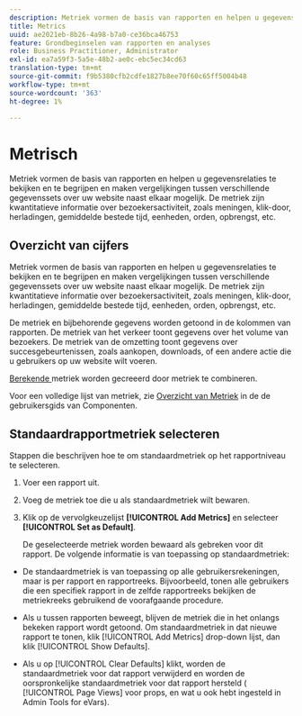 ```yaml
---
description: Metriek vormen de basis van rapporten en helpen u gegevensrelaties te bekijken en te begrijpen en maken vergelijkingen tussen verschillende gegevenssets over uw website naast elkaar mogelijk. De metriek zijn kwantitatieve informatie over bezoekersactiviteit, zoals meningen, klik-door, herladingen, gemiddelde bestede tijd, eenheden, orden, opbrengst, etc.
title: Metrics
uuid: ae2021eb-8b26-4a98-b7a0-ce36bca46753
feature: Grondbeginselen van rapporten en analyses
role: Business Practitioner, Administrator
exl-id: ea7a59f3-5a5e-48b2-ae0c-ebc5ec34cd63
translation-type: tm+mt
source-git-commit: f9b5380cfb2cdfe1827b8ee70f60c65ff5004b48
workflow-type: tm+mt
source-wordcount: '363'
ht-degree: 1%

---
```


# Metrisch

Metriek vormen de basis van rapporten en helpen u gegevensrelaties te bekijken en te begrijpen en maken vergelijkingen tussen verschillende gegevenssets over uw website naast elkaar mogelijk. De metriek zijn kwantitatieve informatie over bezoekersactiviteit, zoals meningen, klik-door, herladingen, gemiddelde bestede tijd, eenheden, orden, opbrengst, etc.

## Overzicht van cijfers

Metriek vormen de basis van rapporten en helpen u gegevensrelaties te bekijken en te begrijpen en maken vergelijkingen tussen verschillende gegevenssets over uw website naast elkaar mogelijk. De metriek zijn kwantitatieve informatie over bezoekersactiviteit, zoals meningen, klik-door, herladingen, gemiddelde bestede tijd, eenheden, orden, opbrengst, etc.

De metriek en bijbehorende gegevens worden getoond in de kolommen van rapporten. De metriek van het verkeer toont gegevens over het volume van bezoekers. De metriek van de omzetting toont gegevens over succesgebeurtenissen, zoals aankopen, downloads, of een andere actie die u gebruikers op uw website wilt voeren.

[Berekende ](/help/components/c-calcmetrics/cm-overview.md) metriek worden gecreeerd door metriek te combineren.

Voor een volledige lijst van metriek, zie [Overzicht van Metriek](/help/components/metrics/overview.md) in de de gebruikersgids van Componenten.

## Standaardrapportmetriek selecteren

Stappen die beschrijven hoe te om standaardmetriek op het rapportniveau te selecteren.

<!-- 

t_metrics_set_default.xml

 -->

1. Voer een rapport uit.
1. Voeg de metriek toe die u als standaardmetriek wilt bewaren.
1. Klik op de vervolgkeuzelijst **[!UICONTROL Add Metrics]** en selecteer **[!UICONTROL Set as Default]**.

   De geselecteerde metriek worden bewaard als gebreken voor dit rapport. De volgende informatie is van toepassing op standaardmetriek:

* De standaardmetriek is van toepassing op alle gebruikersrekeningen, maar is per rapport en rapportreeks. Bijvoorbeeld, tonen alle gebruikers die een specifiek rapport in de zelfde rapportreeks bekijken de metriekreeks gebruikend de voorafgaande procedure.
* Als u tussen rapporten beweegt, blijven de metriek die in het onlangs bekeken rapport wordt getoond. Om standaardmetriek in dat nieuwe rapport te tonen, klik [!UICONTROL Add Metrics] drop-down lijst, dan klik [!UICONTROL Show Defaults].

* Als u op [!UICONTROL Clear Defaults] klikt, worden de standaardmetriek voor dat rapport verwijderd en worden de oorspronkelijke standaardmetriek voor dat rapport hersteld ( [!UICONTROL Page Views] voor props, en wat u ook hebt ingesteld in Admin Tools for eVars).
